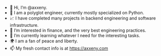 - 👋 Hi, I’m @axxeny.
- 🐍 I am a polyglot engineer, currently mostly specialized on Python.
- 📈 I have completed many projects in backend engineering and software infrastructure.
- 👀 I’m interested in finance, and the very best engineering practices.
- 🌱 I’m currently learning whatever I need for the interesting tasks.
- 🌍 I am a fan of peace and liberty.
- 📫 My fresh contact info is at https://axxeny.com
